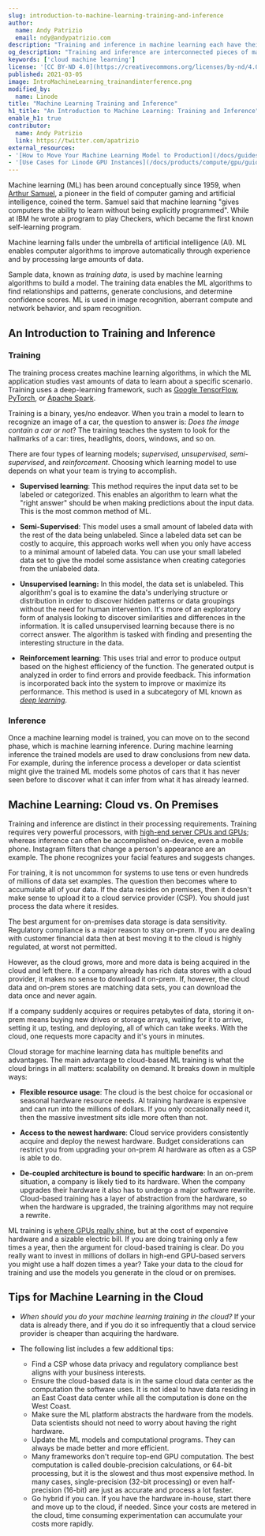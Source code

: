 ```yaml
---
slug: introduction-to-machine-learning-training-and-inference
author:
  name: Andy Patrizio
  email: ndy@andypatrizio.com
description: "Training and inference in machine learning each have their own requirements. We will walk you through the differences, along with hosting advice."
og_description: "Training and inference are interconnected pieces of machine learning. Training refers to the process of creating machine learning algorithms. This process uses deep-learning frameworks, like Apache Spark, to process large data sets, and generate a trained model. Inference uses the trained models to process new data and generate useful predictions. Training and inference each have their own hardware and system requirements. This guide discusses reasons why you may choose to host your machine learning training and inference systems in the cloud versus on premises."
keywords: ['cloud machine learning']
license: '[CC BY-ND 4.0](https://creativecommons.org/licenses/by-nd/4.0)'
published: 2021-03-05
image: IntroMachineLearning_trainandinterference.png
modified_by:
  name: Linode
title: "Machine Learning Training and Inference"
h1_title: "An Introduction to Machine Learning: Training and Inference"
enable_h1: true
contributor:
  name: Andy Patrizio
  link: https://twitter.com/apatrizio
external_resources:
- '[How to Move Your Machine Learning Model to Production](/docs/guides/how-to-move-machine-learning-model-to-production/)'
- '[Use Cases for Linode GPU Instances](/docs/products/compute/gpu/guides/use-cases/)'
---
```


Machine learning (ML) has been around conceptually since 1959, when [Arthur Samuel](https://en.wikipedia.org/wiki/Arthur_Samuel), a pioneer in the field of computer gaming and artificial intelligence, coined the term. Samuel said that machine learning "gives computers the ability to learn without being explicitly programmed". While at IBM he wrote a program to play Checkers, which became the first known self-learning program.

Machine learning falls under the umbrella of artificial intelligence (AI). ML enables computer algorithms to improve automatically through experience and by processing large amounts of data.

Sample data, known as *training data*, is used by machine learning algorithms to build a model. The training data enables the ML algorithms to find relationships and patterns, generate conclusions, and determine confidence scores. ML is used in image recognition, aberrant compute and network behavior, and spam recognition.

## An Introduction to Training and Inference

### Training

The training process creates machine learning algorithms, in which the ML application studies vast amounts of data to learn about a specific scenario. Training uses a deep-learning framework, such as [Google TensorFlow](https://www.tensorflow.org/learn), [PyTorch](https://pytorch.org/), or [Apache Spark](https://spark.apache.org/docs/latest/).

Training is a binary, yes/no endeavor. When you train a model to learn to recognize an image of a car, the question to answer is: *Does the image contain a car or not*? The training teaches the system to look for the hallmarks of a car: tires, headlights, doors, windows, and so on.

There are four types of learning models; *supervised*, *unsupervised*, *semi-supervised*, and *reinforcement*. Choosing which learning model to use depends on what your team is trying to accomplish.

- **Supervised learning**: This method requires the input data set to be labeled or categorized. This enables an algorithm to learn what the "right answer" should be when making predictions about the input data. This is the most common method of ML.

- **Semi-Supervised**: This model uses a small amount of labeled data with the rest of the data being unlabeled. Since a labeled data set can be costly to acquire, this approach works well when you only have access to a minimal amount of labeled data. You can use your small labeled data set to give the model some assistance when creating categories from the unlabeled data.

- **Unsupervised learning:** In this model, the data set is unlabeled. This algorithm's goal is to examine the data's underlying structure or distribution in order to discover hidden patterns or data groupings without the need for human intervention. It's more of an exploratory form of analysis looking to discover similarities and differences in the information. It is called unsupervised learning because there is no correct answer. The algorithm is tasked with finding and presenting the interesting structure in the data.

- **Reinforcement learning**: This uses trial and error to produce output based on the highest efficiency of the function. The generated output is analyzed in order to find errors and provide feedback. This information is incorporated back into the system to improve or maximize its performance. This method is used in a subcategory of ML known as [*deep learning*](https://en.wikipedia.org/wiki/Deep_learning).

### Inference

Once a machine learning model is trained, you can move on to the second phase, which is machine learning inference. During machine learning inference the trained models are used to draw conclusions from new data. For example, during the inference process a developer or data scientist might give the trained ML models some photos of cars that it has never seen before to discover what it can infer from what it has already learned.

## Machine Learning: Cloud vs. On Premises

Training and inference are distinct in their processing requirements. Training requires very powerful processors, with [high-end server CPUs and GPUs](/docs/products/compute/gpu/get-started/); whereas inference can often be accomplished on-device, even a mobile phone. Instagram filters that change a person's appearance are an example. The phone recognizes your facial features and suggests changes.

For training, it is not uncommon for systems to use tens or even hundreds of millions of data set examples. The question then becomes where to accumulate all of your data. If the data resides on premises, then it doesn't make sense to upload it to a cloud service provider (CSP). You should just process the data where it resides.

The best argument for on-premises data storage is data sensitivity. Regulatory compliance is a major reason to stay on-prem. If you are dealing with customer financial data then at best moving it to the cloud is highly regulated, at worst not permitted.

However, as the cloud grows, more and more data is being acquired in the cloud and left there. If a company already has rich data stores with a cloud provider, it makes no sense to download it on-prem. If, however, the cloud data and on-prem stores are matching data sets, you can download the data once and never again.

If a company suddenly acquires or requires petabytes of data, storing it on-prem means buying new drives or storage arrays, waiting for it to arrive, setting it up, testing, and deploying, all of which can take weeks. With the cloud, one requests more capacity and it's yours in minutes.

Cloud storage for machine learning data has multiple benefits and advantages. The main advantage to cloud-based ML training is what the cloud brings in all matters: scalability on demand. It breaks down in multiple ways:

- **Flexible resource usage**: The cloud is the best choice for occasional or seasonal hardware resource needs. AI training hardware is expensive and can run into the millions of dollars. If you only occasionally need it, then the massive investment sits idle more often than not.

- **Access to the newest hardware**: Cloud service providers consistently acquire and deploy the newest hardware. Budget considerations can restrict you from upgrading your on-prem AI hardware as often as a CSP is able to do.

- **De-coupled architecture is bound to specific hardware**: In an on-prem situation, a company is likely tied to its hardware. When the company upgrades their hardware it also has to undergo a major software rewrite. Cloud-based training has a layer of abstraction from the hardware, so when the hardware is upgraded, the training algorithms may not require a rewrite.

ML training is [where GPUs really shine](/docs/products/compute/gpu/guides/use-cases/), but at the cost of expensive hardware and a sizable electric bill. If you are doing training only a few times a year, then the argument for cloud-based training is clear. Do you really want to invest in millions of dollars in high-end GPU-based servers you might use a half dozen times a year? Take your data to the cloud for training and use the models you generate in the cloud or on premises.

## Tips for Machine Learning in the Cloud

- *When should you do your machine learning training in the cloud?* If your data is already there, and if you do it so infrequently that a cloud service provider is cheaper than acquiring the hardware.

- The following list includes a few additional tips:

    - Find a CSP whose data privacy and regulatory compliance best aligns with your business interests.
    - Ensure the cloud-based data is in the same cloud data center as the computation the software uses. It is not ideal to have data residing in an East Coast data center while all the computation is done on the West Coast.
    - Make sure the ML platform abstracts the hardware from the models. Data scientists should not need to worry about having the right hardware.
    - Update the ML models and computational programs. They can always be made better and more efficient.
    - Many frameworks don't require top-end GPU computation. The best computation is called double-precision calculations, or 64-bit processing, but it is the slowest and thus most expensive method. In many cases, single-precision (32-bit processing) or even half-precision (16-bit) are just as accurate and process a lot faster.
    - Go hybrid if you can. If you have the hardware in-house, start there and move up to the cloud, if needed. Since your costs are metered in the cloud, time consuming experimentation can accumulate your costs more rapidly.
